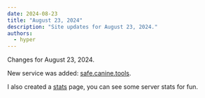 ```yaml
---
date: 2024-08-23
title: "August 23, 2024"
description: "Site updates for August 23, 2024."
authors:
  - hyper
---
```

Changes for August 23, 2024.
<!-- more -->

New service was added: [safe.canine.tools](https://safe.canine.tools/).

I also created a [stats](../../stats/index.md) page, you can see some server stats for fun.